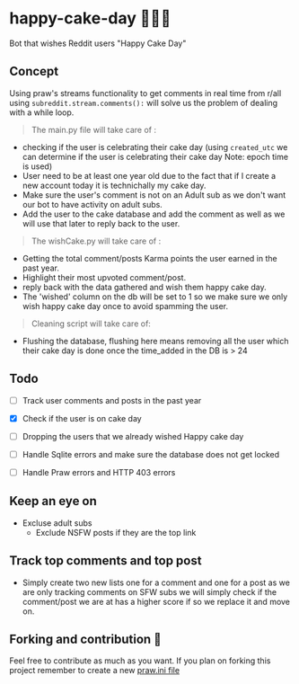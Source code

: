 # happy-cake-day 🍰🎂🧁
Bot that wishes Reddit users "Happy Cake Day"

## Concept 

Using praw's streams functionality to get comments in real time from r/all using ```subreddit.stream.comments():``` will solve us the problem of dealing with a while loop.
    
> The main.py file will take care of :
* checking if the user is celebrating their cake day (using ```created_utc``` we can determine if the user is celebrating their cake day Note: epoch time is used)
* User need to be at least one year old due to the fact that if I create a new account today it is technichally my cake day.      
* Make sure the user's comment is not on an Adult sub as we don't want our bot to have activity on adult subs.
* Add the user to the cake database and add the comment as well as we will use that later to reply back to the user.

> The wishCake.py will take care of :
* Getting the total comment/posts Karma points the user earned in the past year.
* Highlight their most upvoted comment/post.
* reply back with the data gathered and wish them happy cake day.
* The 'wished' column on the db will be set to 1 so we make sure we only wish happy cake day once to avoid spamming the user.


> Cleaning script will take care of:
* Flushing the database, flushing here means removing all the user which their cake day is done once the time_added in the DB is > 24
  

## Todo

- [ ] Track user comments and posts in the past year
- [X] Check if the user is on cake day
- [ ] Dropping the users that we already wished Happy cake day
- [ ] Handle Sqlite errors and make sure the database does not get locked 
- [ ] Handle Praw errors and HTTP 403 errors


## Keep an eye on
  * Excluse adult subs
      * Exclude NSFW posts if they are the top link 


## Track top comments and top post 
  * Simply create two new lists one for a comment and one for a post as we are only tracking comments on SFW subs we will simply check if the comment/post we are at has a higher score if so we replace it and move on.  

## Forking and contribution 🎳
Feel free to contribute as much as you want. If you plan on forking this project remember to create a new [praw.ini file](https://praw.readthedocs.io/en/latest/getting_started/configuration/prawini.html?highlight=praw.ini)